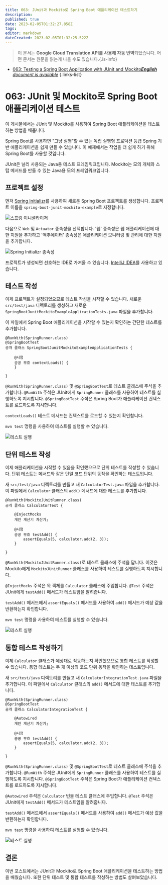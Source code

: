 ```yaml
---
title: 063: JUnit과 Mockito로 Spring Boot 애플리케이션 테스트하기
description: 
published: true
date: 2023-02-05T01:32:27.858Z
tags: 
editor: markdown
dateCreated: 2023-02-05T01:32:25.522Z
---
```


> 이 문서는 **Google Cloud Translation API를 사용해 자동 번역**되었습니다.
어떤 문서는 원문을 읽는게 나을 수도 있습니다.{.is-info}



- [063: Testing a Spring Boot Application with JUnit and Mockito***English** document is available*](/en/Knowledge-base/Spring-Boot/Learning/063-testing-a-spring-boot-application-with-junit-and-mockito)
{.links-list}


# 063: JUnit 및 Mockito로 Spring Boot 애플리케이션 테스트

이 게시물에서는 JUnit 및 Mockito를 사용하여 Spring Boot 애플리케이션을 테스트하는 방법을 배웁니다.

Spring Boot를 사용하면 "그냥 실행"할 수 있는 독립 실행형 프로덕션 등급 Spring 기반 애플리케이션을 쉽게 만들 수 있습니다. 이 예제에서는 작업을 더 쉽게 하기 위해 Spring Boot를 사용할 것입니다.

JUnit은 널리 사용되는 Java용 테스트 프레임워크입니다. Mockito는 모의 개체와 스텁 메서드를 만들 수 있는 Java용 모의 프레임워크입니다.

## 프로젝트 설정

먼저 [Spring Initializr](https://start.spring.io/)를 사용하여 새로운 Spring Boot 프로젝트를 생성합니다. 프로젝트 이름을 `spring-boot-junit-mockito-example`로 지정합니다.

![스프링 이니셜라이저](https://i.imgur.com/HgflTDz.png)

다음으로 `Web` 및 `Actuator` 종속성을 선택합니다. '웹' 종속성은 웹 애플리케이션에 대한 지원을 추가하고 '액추에이터' 종속성은 애플리케이션 모니터링 및 관리에 대한 지원을 추가합니다.

![Spring Initializr 종속성](https://i.imgur.com/sA6qEjK.png)

프로젝트가 생성되면 선호하는 IDE로 가져올 수 있습니다. [IntelliJ IDEA](https://www.jetbrains.com/idea/)를 사용하고 있습니다.

## 테스트 작성

이제 프로젝트가 설정되었으므로 테스트 작성을 시작할 수 있습니다. 새로운 `src/test/java` 디렉토리를 생성하고 새로운 `SpringBootJunitMockitoExampleApplicationTests.java` 파일을 추가합니다.

이 파일에서 Spring Boot 애플리케이션을 시작할 수 있는지 확인하는 간단한 테스트를 추가합니다.

    @RunWith(SpringRunner.class)
    @SpringBootTest
    공개 클래스 SpringBootJunitMockitoExampleApplicationTests {
    
        @시험
        공공 무효 contextLoads() {
        }
    
    }

`@RunWith(SpringRunner.class)` 및 `@SpringBootTest`로 테스트 클래스에 주석을 추가합니다. `@RunWith` 주석은 JUnit에게 `SpringRunner` 클래스를 사용하여 테스트를 실행하도록 지시합니다. `@SpringBootTest` 주석은 Spring Boot가 애플리케이션 컨텍스트를 로드하도록 지시합니다.

`contextLoads()` 테스트 메서드는 컨텍스트를 로드할 수 있는지 확인합니다.

`mvn test` 명령을 사용하여 테스트를 실행할 수 있습니다.

![테스트 실행](https://i.imgur.com/VkzcTGi.png)

## 단위 테스트 작성

이제 애플리케이션을 시작할 수 있음을 확인했으므로 단위 테스트를 작성할 수 있습니다. 단위 테스트는 메서드와 같은 단일 코드 단위의 동작을 확인하는 테스트입니다.

새 `src/test/java` 디렉토리를 만들고 새 `CalculatorTest.java` 파일을 추가합니다. 이 파일에서 `Calculator` 클래스의 `add()` 메서드에 대한 테스트를 추가합니다.

    @RunWith(MockitoJUnitRunner.class)
    공개 클래스 CalculatorTest {
    
        @InjectMocks
        개인 계산기 계산기;
    
        @시험
        공공 무효 testAdd() {
            assertEquals(5, calculator.add(2, 3));
        }
    
    }

`@RunWith(MockitoJUnitRunner.class)`로 테스트 클래스에 주석을 답니다. 이것은 Mockito에게 `MockitoJUnitRunner` 클래스를 사용하여 테스트를 실행하도록 지시합니다.

`@InjectMocks` 주석은 목 객체를 `Calculator` 클래스에 주입합니다. `@Test` 주석은 JUnit에게 `testAdd()` 메서드가 테스트임을 알려줍니다.

`testAdd()` 메서드에서 `assertEquals()` 메서드를 사용하여 `add()` 메서드가 예상 값을 반환하는지 확인합니다.

`mvn test` 명령을 사용하여 테스트를 실행할 수 있습니다.

![테스트 실행](https://i.imgur.com/5BQ7UgI.png)

## 통합 테스트 작성하기

이제 `Calculator` 클래스가 예상대로 작동하는지 확인했으므로 통합 테스트를 작성할 수 있습니다. 통합 테스트는 두 개 이상의 코드 단위 동작을 확인하는 테스트입니다.

새 `src/test/java` 디렉토리를 만들고 새 `CalculatorIntegrationTest.java` 파일을 추가합니다. 이 파일에서 `Calculator` 클래스의 `add()` 메서드에 대한 테스트를 추가합니다.

    @RunWith(SpringRunner.class)
    @SpringBootTest
    공개 클래스 CalculatorIntegrationTest {
    
        @Autowired
        개인 계산기 계산기;
    
        @시험
        공공 무효 testAdd() {
            assertEquals(5, calculator.add(2, 3));
        }
    
    }

`@RunWith(SpringRunner.class)` 및 `@SpringBootTest`로 테스트 클래스에 주석을 추가합니다. `@RunWith` 주석은 JUnit에게 `SpringRunner` 클래스를 사용하여 테스트를 실행하도록 지시합니다. `@SpringBootTest` 주석은 Spring Boot가 애플리케이션 컨텍스트를 로드하도록 지시합니다.

`@Autowired` 주석은 `Calculator` 빈을 테스트 클래스에 주입합니다. `@Test` 주석은 JUnit에게 `testAdd()` 메서드가 테스트임을 알려줍니다.

`testAdd()` 메서드에서 `assertEquals()` 메서드를 사용하여 `add()` 메서드가 예상 값을 반환하는지 확인합니다.

`mvn test` 명령을 사용하여 테스트를 실행할 수 있습니다.

![테스트 실행](https://i.imgur.com/p7Aj0bU.png)

## 결론

이번 포스트에서는 JUnit과 Mockito로 Spring Boot 애플리케이션을 테스트하는 방법을 배웠습니다. 또한 단위 테스트 및 통합 테스트를 작성하는 방법도 살펴보았습니다.